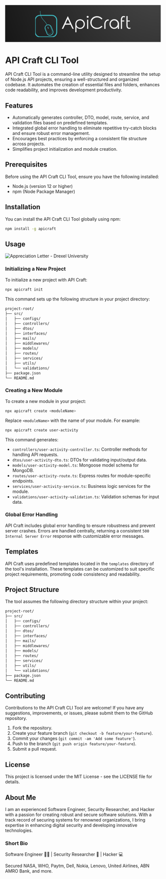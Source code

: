   <img src="https://raw.githubusercontent.com/mufazmi/apicraft/master/apicraft-mufazmi.png" style="min-width: 100%;" alt="Appreciation Letter - Drexel University">

# API Craft CLI Tool

API Craft CLI Tool is a command-line utility designed to streamline the setup of Node.js API projects, ensuring a well-structured and organized codebase. It automates the creation of essential files and folders, enhances code readability, and improves development productivity.

## Features

- Automatically generates controller, DTO, model, route, service, and validation files based on predefined templates.
- Integrated global error handling to eliminate repetitive try-catch blocks and ensure robust error management.
- Encourages best practices by enforcing a consistent file structure across projects.
- Simplifies project initialization and module creation.

## Prerequisites

Before using the API Craft CLI Tool, ensure you have the following installed:

- Node.js (version 12 or higher)
- npm (Node Package Manager)

## Installation

You can install the API Craft CLI Tool globally using npm:

```bash
npm install -g apicraft
```

## Usage

  <img src="https://raw.githubusercontent.com/mufazmi/apicraft/master/apicraft.gif" style="min-width: 100%;" alt="Appreciation Letter - Drexel University">


### Initializing a New Project

To initialize a new project with API Craft:

```bash
npx apicraft init
```

This command sets up the following structure in your project directory:

```
project-root/
├── src/
│   ├── configs/
│   ├── controllers/
│   ├── dtos/
│   ├── interfaces/
│   ├── mails/
│   ├── middlewares/
│   ├── models/
│   ├── routes/
│   ├── services/
│   ├── utils/
│   └── validations/
├── package.json
└── README.md
```

### Creating a New Module

To create a new module in your project:

```bash
npx apicraft create <moduleName>
```

Replace `<moduleName>` with the name of your module. For example:

```bash
npx apicraft create user-activity
```

This command generates:

- `controllers/user-activity-controller.ts`: Controller methods for handling API requests.
- `dtos/user-activity-dto.ts`: DTOs for validating input/output data.
- `models/user-activity-model.ts`: Mongoose model schema for MongoDB.
- `routes/user-activity-route.ts`: Express routes for module-specific endpoints.
- `services/user-activity-service.ts`: Business logic services for the module.
- `validations/user-activity-validation.ts`: Validation schemas for input data.

### Global Error Handling

API Craft includes global error handling to ensure robustness and prevent server crashes. Errors are handled centrally, returning a consistent `500 Internal Server Error` response with customizable error messages.

## Templates

API Craft uses predefined templates located in the `templates` directory of the tool's installation. These templates can be customized to suit specific project requirements, promoting code consistency and readability.

## Project Structure

The tool assumes the following directory structure within your project:

```
project-root/
├── src/
│   ├── configs/
│   ├── controllers/
│   ├── dtos/
│   ├── interfaces/
│   ├── mails/
│   ├── middlewares/
│   ├── models/
│   ├── routes/
│   ├── services/
│   ├── utils/
│   └── validations/
├── package.json
└── README.md
```

## Contributing

Contributions to the API Craft CLI Tool are welcome! If you have any suggestions, improvements, or issues, please submit them to the GitHub repository.

1. Fork the repository.
2. Create your feature branch (`git checkout -b feature/your-feature`).
3. Commit your changes (`git commit -am 'Add some feature'`).
4. Push to the branch (`git push origin feature/your-feature`).
5. Submit a pull request.

## License

This project is licensed under the MIT License - see the LICENSE file for details.

## About Me

I am an experienced Software Engineer, Security Researcher, and Hacker with a passion for creating robust and secure software solutions. With a track record of securing systems for renowned organizations, I bring expertise in enhancing digital security and developing innovative technologies.

### Short Bio

Software Engineer 👩‍💻 | Security Researcher 📖 | Hacker 💻

Secured NASA, WHO, Paytm, Dell, Nokia, Lenovo, United Airlines, ABN AMRO Bank, and more.
